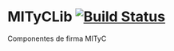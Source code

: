 # MITyCLib [![Build Status](https://travis-ci.org/neonds/MITyCLib.svg?branch=master)](https://travis-ci.org/gdiazs/MITyCLib.svg?branch=master)
Componentes de firma MITyC
